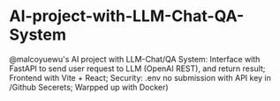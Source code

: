 # AI-project-with-LLM-Chat-QA-System
@malcoyuewu's AI project with LLM-Chat/QA System: Interface with FastAPI to send user request to LLM (OpenAI REST), and return result; Frontend with Vite + React; Security: .env no submission with API key in /Github Secerets; Warpped up with Docker)
